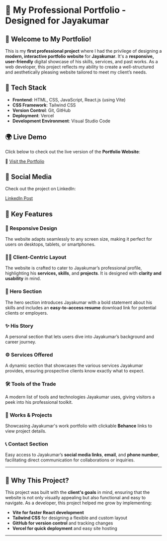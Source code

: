 # 🌟 **My Professional Portfolio** - Designed for Jayakumar  

## 👋 Welcome to My Portfolio!  
This is my **first professional project** where I had the privilege of designing a **modern, interactive portfolio website** for **Jayakumar**. It's a **responsive, user-friendly** digital showcase of his skills, services, and past works. As a web developer, this project reflects my ability to create a well-structured and aesthetically pleasing website tailored to meet my client’s needs.

## 🚀 **Tech Stack**  
- **Frontend**: HTML, CSS, JavaScript, React.js (using Vite)  
- **CSS Framework**: Tailwind CSS  
- **Version Control**: Git, GitHub  
- **Deployment**: Vercel  
- **Development Environment**: Visual Studio Code  

## 🌍 **Live Demo**  
Click below to check out the live version of the **Portfolio Website**:  

🎯 [Visit the Portfolio](https://portfolio-jaya-kumar-87yz6rf0y-gowtham-k23s-projects.vercel.app/)  

## 🔗 Social Media  
Check out the project on LinkedIn:  

[LinkedIn Post](https://www.linkedin.com/posts/gowtham-k-b40480264_frontenddevelopment-frontenddeveloper-html-activity-7284942187832717314-8iDX?utm_source=share&utm_medium=member_desktop)  

## 🔑 **Key Features**  

### 💼 **Responsive Design**  
The website adapts seamlessly to any screen size, making it perfect for users on desktops, tablets, or smartphones.

### 🧑‍💻 **Client-Centric Layout**  
The website is crafted to cater to Jayakumar’s professional profile, highlighting his **services, skills**, and **projects**. It is designed with **clarity and usability** in mind.

### 📄 **Hero Section**  
The hero section introduces Jayakumar with a bold statement about his skills and includes an **easy-to-access resume** download link for potential clients or employers.

### ✨ **His Story**  
A personal section that lets users dive into Jayakumar’s background and career journey.

### ⚙️ **Services Offered**  
A dynamic section that showcases the various services Jayakumar provides, ensuring prospective clients know exactly what to expect.

### 🛠 **Tools of the Trade**  
A modern list of tools and technologies Jayakumar uses, giving visitors a peek into his professional toolkit.

### 💼 **Works & Projects**  
Showcasing Jayakumar's work portfolio with clickable **Behance** links to view project details.

### 📞 **Contact Section**  
Easy access to Jayakumar’s **social media links**, **email**, and **phone number**, facilitating direct communication for collaborations or inquiries.

---

## 🎯 **Why This Project?**  
This project was built with the **client's goals** in mind, ensuring that the website is not only visually appealing but also functional and easy to navigate. As a developer, this project helped me grow by implementing:
- **Vite for faster React development**  
- **Tailwind CSS** for designing a flexible and custom layout  
- **GitHub for version control** and tracking changes  
- **Vercel for quick deployment** and easy site hosting  

---

